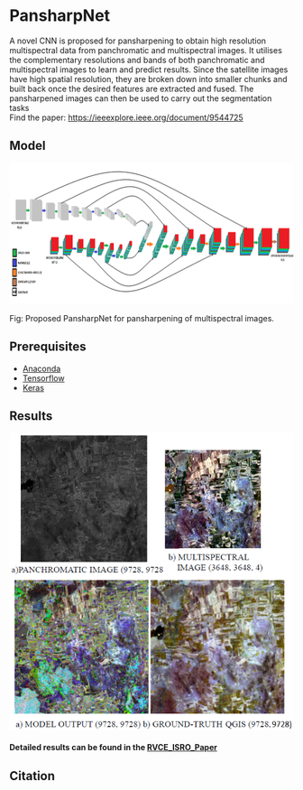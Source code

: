 # PansharpNet
A novel CNN is proposed for pansharpening to obtain high resolution multispectral data from panchromatic and multispectral images. It
utilises the complementary resolutions and bands of both
panchromatic and multispectral images to learn and predict
results. Since the satellite images have high spatial resolution,
they are broken down into smaller chunks and built back once
the desired features are extracted and fused. The pansharpened
images can then be used to carry out the segmentation tasks  
Find the paper: <a>https://ieeexplore.ieee.org/document/9544725</a>

## Model

<div align="center"><img src="https://github.com/nishchaljs/PansharpNet/blob/main/PansharpNet.png" width="1000px" height="250px" /></div>

Fig: Proposed PansharpNet for pansharpening of multispectral images.  

## Prerequisites

- [Anaconda](https://www.anaconda.com/download/)
- [Tensorflow](https://github.com/tensorflow/tensorflow/)
- [Keras](https://github.com/fchollet/keras)

## Results

<div align="center"><img src="https://github.com/nishchaljs/PansharpNet/blob/main/res.png"/></div>


#### Detailed results can be found in the [RVCE_ISRO_Paper](RVCE_ISRO_Paper.pdf)

## Citation
   
